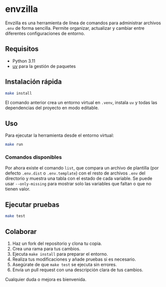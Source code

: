 # envzilla

Envzilla es una herramienta de línea de comandos para administrar archivos `.env` de forma sencilla. Permite organizar, actualizar y cambiar entre diferentes configuraciones de entorno.

## Requisitos
- Python 3.11
- [uv](https://github.com/astral-sh/uv) para la gestión de paquetes

## Instalación rápida

```bash
make install
```

El comando anterior crea un entorno virtual en `.venv`, instala `uv` y todas las dependencias del proyecto en modo editable.

## Uso

Para ejecutar la herramienta desde el entorno virtual:

```bash
make run
```

### Comandos disponibles

Por ahora existe el comando `list`, que compara un archivo de plantilla
(por defecto `.env.dist` o `.env.template`) con el resto de archivos `.env`
del directorio y muestra una tabla con el estado de cada variable.
Se puede usar `--only-missing` para mostrar solo las variables que faltan o
que no tienen valor.

## Ejecutar pruebas

```bash
make test
```

## Colaborar
1. Haz un fork del repositorio y clona tu copia.
2. Crea una rama para tus cambios.
3. Ejecuta `make install` para preparar el entorno.
4. Realiza tus modificaciones y añade pruebas si es necesario.
5. Asegúrate de que `make test` se ejecuta sin errores.
6. Envía un pull request con una descripción clara de tus cambios.

Cualquier duda o mejora es bienvenida.
